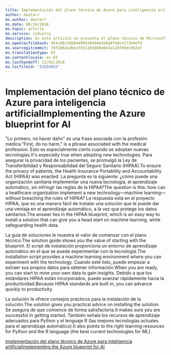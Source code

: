```yaml
---
title: Implementación del plano técnico de Azure para inteligencia artificial
author: dastarr
ms.author: dastarr
ms.date: 08/24/2018
ms.topic: article
ms.service: industry
description: En este artículo se presenta el plano técnico de Microsoft Azure para inteligencia artificial.
ms.openlocfilehash: 454c08c58b644995d8484b420a074dce173e0efd
ms.sourcegitcommit: 76f2862adbec59311b5888e043a120f89dc862af
ms.translationtype: HT
ms.contentlocale: es-ES
ms.lasthandoff: 11/03/2018
ms.locfileid: "51654022"
---
```

# <a name="implementing-the-azure-blueprint-for-ai"></a><span data-ttu-id="42d26-103">Implementación del plano técnico de Azure para inteligencia artificial</span><span class="sxs-lookup"><span data-stu-id="42d26-103">Implementing the Azure blueprint for AI</span></span>

<span data-ttu-id="42d26-104">"Lo primero, no hacer daño" es una frase asociada con la profesión médica.</span><span class="sxs-lookup"><span data-stu-id="42d26-104">"First, do no harm," is a phrase associated with the medical profession.</span></span> <span data-ttu-id="42d26-105">Esto es especialmente cierto cuando se adoptan nuevas tecnologías.</span><span class="sxs-lookup"><span data-stu-id="42d26-105">It's especially true when adopting new technologies.</span></span> <span data-ttu-id="42d26-106">Para asegurar la privacidad de los pacientes, se promulgó la Ley de Transferibilidad y Responsabilidad del Seguro Sanitario (HIPAA).</span><span class="sxs-lookup"><span data-stu-id="42d26-106">To ensure the privacy of patients, the Health Insurance Portability and Accountability Act (HIPAA) was enacted.</span></span> <span data-ttu-id="42d26-107">La pregunta es la siguiente: ¿cómo puede una organización sanitaria implementar una nueva tecnología, el aprendizaje automático, sin infringir las reglas de la HIPAA?</span><span class="sxs-lookup"><span data-stu-id="42d26-107">The question is this: how can a healthcare organization implement a new technology—machine learning—without breaching the rules of HIPAA?</span></span> <span data-ttu-id="42d26-108">La respuesta está en el proyecto HIPAA, que es una manera fácil de instalar una solución que le puede dar una ventaja en el aprendizaje automático, a la vez que protege los datos sanitarios.</span><span class="sxs-lookup"><span data-stu-id="42d26-108">The answer lies in the HIPAA blueprint, which is an easy way to install a solution that can give you a head start on machine learning, while safeguarding health data.</span></span>

<span data-ttu-id="42d26-109">La guía de soluciones le muestra el valor de comenzar con el plano técnico.</span><span class="sxs-lookup"><span data-stu-id="42d26-109">The solution guide shows you the value of starting with the blueprint.</span></span> <span data-ttu-id="42d26-110">El script de instalación proporciona un entorno de aprendizaje automático en el que se puede experimentar con la tecnología.</span><span class="sxs-lookup"><span data-stu-id="42d26-110">The installation script provides a machine learning environment where you can experiment with the technology.</span></span> <span data-ttu-id="42d26-111">Cuando esté listo, puede empezar a extraer sus propios datos para obtener información.</span><span class="sxs-lookup"><span data-stu-id="42d26-111">When you are ready, you can start to mine your own data to gain insights.</span></span> <span data-ttu-id="42d26-112">Debido a que los estándares HIPAA están incorporados, puede avanzar rápidamente hacia la productividad.</span><span class="sxs-lookup"><span data-stu-id="42d26-112">Because HIPAA standards are built in, you can advance quickly to productivity.</span></span>

<span data-ttu-id="42d26-113">La solución le ofrece consejos prácticos para la instalación de la solución.</span><span class="sxs-lookup"><span data-stu-id="42d26-113">The solution gives you practical advice on installing the solution.</span></span> <span data-ttu-id="42d26-114">Se asegura de que comience de forma satisfactoria.</span><span class="sxs-lookup"><span data-stu-id="42d26-114">It makes sure you are successful in getting started.</span></span> <span data-ttu-id="42d26-115">También señala los recursos de aprendizaje adecuados para Python y el lenguaje R (las mejores tecnologías actuales para el aprendizaje automático).</span><span class="sxs-lookup"><span data-stu-id="42d26-115">It also points to the right learning resources for Python and the R language (the best current technologies for ML).</span></span>

[<span data-ttu-id="42d26-116">Implementación del plano técnico de Azure para inteligencia artificial</span><span class="sxs-lookup"><span data-stu-id="42d26-116">Implementing the Azure blueprint for AI</span></span>](/azure/industry/health/sg-healthcare-ai-blueprint?WT.mc_id=health-docs-dastarr)
